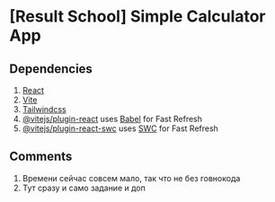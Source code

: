 # [Result School] Simple Calculator App

## Dependencies
1. [React](https://react.dev/)
2. [Vite](https://vitejs.dev/)
3. [Tailwindcss](https://tailwindcss.com/)
4. [@vitejs/plugin-react](https://github.com/vitejs/vite-plugin-react/blob/main/packages/plugin-react/README.md) uses [Babel](https://babeljs.io/) for Fast Refresh
5. [@vitejs/plugin-react-swc](https://github.com/vitejs/vite-plugin-react-swc) uses [SWC](https://swc.rs/) for Fast Refresh

## Comments
1. Времени сейчас совсем мало, так что не без говнокода
2. Тут сразу и само задание и доп
